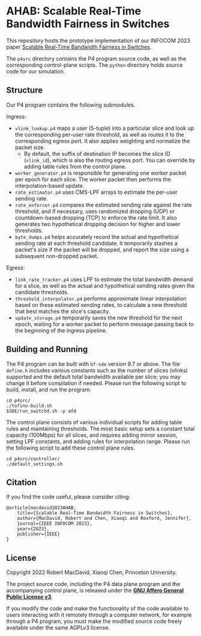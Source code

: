 
# AHAB: Scalable Real-Time Bandwidth Fairness in Switches

This repository hosts the prototype implementation of our INFOCOM 2023 paper [Scalable Real-Time Bandwidth Fairness in Switches](#TBD). 

The `p4src` directory contains the P4 program source code, as well as the corresponding control-plane scripts. The `python` directory holds source code for our simulation.

## Structure

Our P4 program contains the following submodules.

Ingress:

- `vlink_lookup.p4` maps a user (5-tuple) into a particular slice and look up the corresponding per-user rate threshold, as well as routes it to the corresponding egress port. It also applies weighting and normalize the packet size.
	- By default, the suffix of destination IP becomes the slice ID (`vlink_id`), which is also the routing egress port. You can override by adding table rules from the control plane.
- `worker_generator.p4` is responsible for generating one worker packet per epoch for each slice. The worker packet then performs the interpolation-based update.
- `rate_estimator.p4` uses CMS-LPF arrays to estimate the per-user sending rate.
- `rate_enforcer.p4` compares the estimated sending rate against the rate threshold, and if necessary, uses randomized dropping (UDP) or countdown-based dropping (TCP) to enforce the rate limit. It also generates two hypothetical dropping decision for higher and lower thresholds.
- `byte_dumps.p4` helps accurately record the actual and hypothetical sending rate at each threshold candidate. It temporarily stashes a packet's size if the packet will be dropped, and report the size using a subsequent non-dropped packet.

Egress:
- `link_rate_tracker.p4` uses LPF to estimate the total bandwidth demand for a slice, as well as the actual and hypothetical sending rates given the candidate thresholds.
- `threshold_interpolator.p4` performs approximate linear interpolation based on these estimated sending rates, to calculate a new threshold that best matches the slice's capacity.
- `update_storage.p4` temporarily saves the new threshold for the next epoch, waiting for a worker packet to perform message passing back to the beginning of the ingress pipeline.

## Building and Running

The P4 program can be built with `bf-sde` version 9.7 or above. The file `define.h` includes various constants such as the number of slices (vlinks) supported and the default total bandwidth available per slice; you may change it before compilation if needed. Please run the following script to build, install, and run the program:
```
cd p4src/
./tofino-build.sh
$SDE/run_switchd.sh -p afd
```

The control plane consists of various individual scripts for adding table rules and maintaining thresholds. The most basic setup sets a constant total capacity (100Mbps) for all slices, and requires adding mirror session, setting LPF constants, and adding rules for interpolation range. Please run the following script to add these control plane rules.
```
cd p4src/controller/
./default_settings.sh
``` 

## Citation

If you find the code useful, please consider citing:

	@article{macdavid2023AHAB,
		title={Scalable Real-Time Bandwidth Fairness in Switches},
		author={MacDavid, Robert and Chen, Xiaoqi and Rexford, Jennifer},
		journal={IEEE INFOCOM 2023}, 
		year={2023},
		publisher={IEEE}
	}


## License
Copyright 2022 Robert MacDavid, Xiaoqi Chen, Princeton University.

The project source code, including the P4 data plane program and the accompanying control plane, is released under the **[GNU Affero General Public License v3](https://www.gnu.org/licenses/agpl-3.0.html)**. 

If you modify the code and make the functionality of the code available to users interacting with it remotely through a computer network, for example through a P4 program, you must make the modified source code freely available under the same AGPLv3 license.

